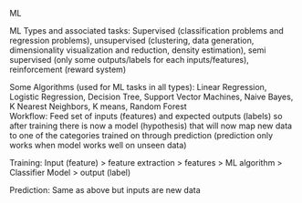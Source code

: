 ML

ML Types and associated tasks: Supervised (classification problems and regression problems), unsupervised (clustering, data generation, dimensionality visualization and reduction, density estimation), semi supervised (only some outputs/labels for each inputs/features), reinforcement (reward system)									
									
Some Algorithms (used for ML tasks in all types): Linear Regression, Logistic Regression, Decision Tree, Support Vector Machines, Naive Bayes, K Nearest Neighbors, K means, Random Forest									
Workflow: Feed set of inputs (features) and expected outputs (labels) so after training there is now a model (hypothesis) that will now map new data to one of the categories trained on through prediction (prediction only works when model works well on unseen data)									
									
Training: Input (feature) > feature extraction > features > ML algorithm > Classifier Model > output (label) 			

Prediction: Same as above but inputs are new data								
									
									
